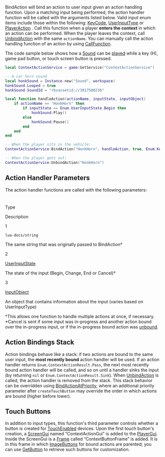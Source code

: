 BindAction will bind an action to user input given an action handling function. Upon a matching input being performed, the action handler function will be called with the arguments listed below. Valid input enum items include those within the following: [KeyCode](https://developer.roblox.com/en-us/api-reference/enum/KeyCode), [UserInputType](https://developer.roblox.com/en-us/api-reference/enum/UserInputType) or [PlayerAction](https://developer.roblox.com/en-us/api-reference/enum/PlayerAction) . Call this function when a player **enters the context** in which an action can be performed. When the player leaves the context, call [UnbindAction](https://developer.roblox.com/en-us/api-reference/function/ContextActionService/UnbindAction) with the same `actionName`. You can manually call the action handling function of an action by using [CallFunction](https://developer.roblox.com/en-us/api-reference/function/ContextActionService/CallFunction).

The code sample below shows how a [Sound](https://developer.roblox.com/en-us/api-reference/class/Sound) can be [played](https://developer.roblox.com/en-us/api-reference/function/Sound/Play) while a key (H), game pad button, or touch screen button is pressed.

```lua
local ContextActionService = game:GetService("ContextActionService")

-- A car horn sound
local honkSound = Instance.new("Sound", workspace)
honkSound.Looped = true
honkSound.SoundId = "rbxassetid://3017580236"

local function handleAction(actionName, inputState, inputObject)
    if actionName == "HonkHorn" then
        if inputState == Enum.UserInputState.Begin then
            honkSound:Play()
        else
            honkSound:Pause()
        end
    end
end

-- When the player sits in the vehicle:
ContextActionService:BindAction("HonkHorn", handleAction, true, Enum.KeyCode.H, Enum.KeyCode.ButtonY)

-- When the player gets out:
ContextActionService:UnbindAction("HonkHorn")
``` 

Action Handler Parameters
-------------------------

The action handler functions are called with the following parameters:

#

Type

Description

1

`lua-docs/string`

The same string that was originally passed to BindAction†

2

[UserInputState](https://developer.roblox.com/en-us/api-reference/enum/UserInputState)

The state of the input (Begin, Change, End or Cancel)\*

3

[InputObject](https://developer.roblox.com/en-us/api-reference/class/InputObject)

An object that contains information about the input (varies based on UserInputType)

†This allows one function to handle multiple actions at once, if necessary.  
\*Cancel is sent if some input was in-progress and another action bound over the in-progress input, or if the in-progress bound action was [unbound](https://developer.roblox.com/en-us/api-reference/function/ContextActionService/UnbindAction).

Action Bindings Stack
---------------------

Action bindings behave like a stack: if two actions are bound to the same user input, the **most recently bound** action handler will be used. If an action handler returns `Enum.ContextActionResult.Pass`, the next most recently bound action handler will be called, and so on until a handler sinks the input (by returning `nil` or `Enum.ContextActionResult.Sink`). When [UnbindAction](https://developer.roblox.com/en-us/api-reference/function/ContextActionService/UnbindAction) is called, the action handler is removed from the stack. This stack behavior can be overridden using [BindActionAtPriority](https://developer.roblox.com/en-us/api-reference/function/ContextActionService/BindActionAtPriority), where an additional priority parameter after `createTouchButton` may override the order in which actions are bound (higher before lower).

Touch Buttons
-------------

In addition to input types, this function's third parameter controls whether a button is created for [TouchEnabled](https://developer.roblox.com/en-us/api-reference/property/UserInputService/TouchEnabled) devices. Upon the first touch button's creation, a [ScreenGui](https://developer.roblox.com/en-us/api-reference/class/ScreenGui) named “ContextActionGui” is added to the [PlayerGui](https://developer.roblox.com/en-us/api-reference/class/PlayerGui). Inside the ScreenGui is a [Frame](https://developer.roblox.com/en-us/api-reference/class/Frame) called “ContextButtonFrame” is added. It is in this frame in which [ImageButtons](https://developer.roblox.com/en-us/api-reference/class/ImageButton) for bound actions are parented; you can use [GetButton](https://developer.roblox.com/en-us/api-reference/function/ContextActionService/GetButton) to retrieve such buttons for customization.